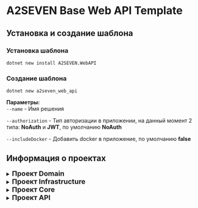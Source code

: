 # **A2SEVEN Base Web API Template**

## **Установка  и создание шаблона**

### **Установка шаблона**
`dotnet new install A2SEVEN.WebAPI`

### **Создание шаблона**

`dotnet new a2seven_web_api`<br>

**Параметры:** <br>
`--name` - Имя решения  

`--authorization` - Тип авторизации в приложении, на данный момент 2 типа: **NoAuth** и  **JWT**, по умолчанию **NoAuth**

`--includeDocker` - Добавить docker в приложение, по умолчанию **false**

## **Информация о проектах**

<details>
<summary><b style="font-size: 18px">Проект Domain</b></summary>

### **Constants** 
Константы проекта

### **DTO** 
DTO проекта

### **Enums** 
Enums проекта

### **Exceptions** 
Кастомные exceptions

### **ViewModels** 
View models проекта

</details>

<details>
<summary><b style="font-size: 18px">Проект Infrastructure</b></summary>
<br>

### **Configuration** 
Папка для конфигурации Entity с помощью FluentApi

**Пример реализации конфигурации**
```cs
    public class EntityConfiguration : IEntityTypeConfiguration<Entity>
    {
        public void Configure(EntityTypeBuilder<Entity> builder)
        {
            /// TODO: Логика конфигурации Entity
        }
    }
```

### **Context**
Папка для Database Context

### **Entites**
Сущности базы данных

### **GlobalUsings.cs**
Добавляем все usings в этот файл
</details>


<details>
<summary><b style="font-size: 18px">Проект Core</b></summary>

### **Configuration**
- **AutomapperExtensions** - расшерения  automapper

### **Services**
- **Implementation** - сервисы проекта
- **Interfaces** - интерфейсы сервисов

</details>


<details>
<summary><b style="font-size: 18px">Проект API</b></summary>

### **Configuration**
- **IServiceCollectionExtensions** - весь DI проекта
### **Controllers**
Контроллеры проекта
### **Middlewares**
Кастомные middlewares
</details>



